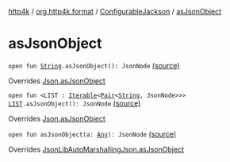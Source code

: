 [http4k](../../index.md) / [org.http4k.format](../index.md) / [ConfigurableJackson](index.md) / [asJsonObject](./as-json-object.md)

# asJsonObject

`open fun `[`String`](https://kotlinlang.org/api/latest/jvm/stdlib/kotlin/-string/index.html)`.asJsonObject(): JsonNode` [(source)](https://github.com/http4k/http4k/blob/master/http4k-format-jackson/src/main/kotlin/org/http4k/format/Jackson.kt#L55)

Overrides [Json.asJsonObject](../-json/as-json-object.md)


`open fun <LIST : `[`Iterable`](https://kotlinlang.org/api/latest/jvm/stdlib/kotlin.collections/-iterable/index.html)`<`[`Pair`](https://kotlinlang.org/api/latest/jvm/stdlib/kotlin/-pair/index.html)`<`[`String`](https://kotlinlang.org/api/latest/jvm/stdlib/kotlin/-string/index.html)`, JsonNode>>> `[`LIST`](as-json-object.md#LIST)`.asJsonObject(): JsonNode` [(source)](https://github.com/http4k/http4k/blob/master/http4k-format-jackson/src/main/kotlin/org/http4k/format/Jackson.kt#L71)

Overrides [Json.asJsonObject](../-json/as-json-object.md)


`open fun asJsonObject(a: `[`Any`](https://kotlinlang.org/api/latest/jvm/stdlib/kotlin/-any/index.html)`): JsonNode` [(source)](https://github.com/http4k/http4k/blob/master/http4k-format-jackson/src/main/kotlin/org/http4k/format/Jackson.kt#L89)

Overrides [JsonLibAutoMarshallingJson.asJsonObject](../-json-lib-auto-marshalling-json/as-json-object.md)

